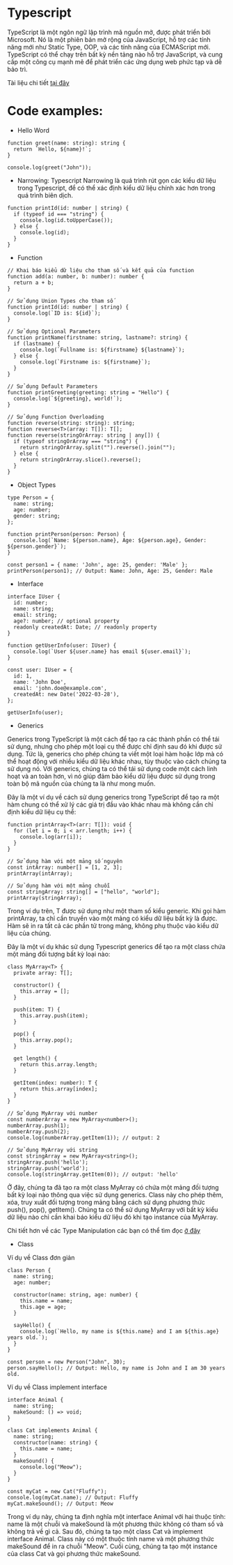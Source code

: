 # Typescript

TypeScript là một ngôn ngữ lập trình mã nguồn mở, được phát triển bởi Microsoft. Nó là một phiên bản mở rộng của JavaScript, hỗ trợ các tính năng mới như Static Type, OOP, và các tính năng của ECMAScript mới. TypeScript có thể chạy trên bất kỳ nền tảng nào hỗ trợ JavaScript, và cung cấp một công cụ mạnh mẽ để phát triển các ứng dụng web phức tạp và dễ bảo trì.

Tài liệu chi tiết [tại đây](https://www.typescriptlang.org/)

# Code examples:
- Hello Word
```
function greet(name: string): string {
  return `Hello, ${name}!`;
}

console.log(greet("John"));

```
- Narrowing: Typescript Narrowing là quá trình rút gọn các kiểu dữ liệu trong Typescript, để có thể xác định kiểu dữ liệu chính xác hơn trong quá trình biên dịch.
```
function printId(id: number | string) {
  if (typeof id === "string") {
    console.log(id.toUpperCase());
  } else {
    console.log(id);
  }
}

```
- Function
```
// Khai báo kiểu dữ liệu cho tham số và kết quả của function
function add(a: number, b: number): number {
  return a + b;
}

// Sử dụng Union Types cho tham số
function printId(id: number | string) {
  console.log(`ID is: ${id}`);
}

// Sử dụng Optional Parameters
function printName(firstname: string, lastname?: string) {
  if (lastname) {
    console.log(`Fullname is: ${firstname} ${lastname}`);
  } else {
    console.log(`Firstname is: ${firstname}`);
  }
}

// Sử dụng Default Parameters
function printGreeting(greeting: string = "Hello") {
  console.log(`${greeting}, world!`);
}

// Sử dụng Function Overloading
function reverse(string: string): string;
function reverse<T>(array: T[]): T[];
function reverse(stringOrArray: string | any[]) {
  if (typeof stringOrArray === "string") {
    return stringOrArray.split("").reverse().join("");
  } else {
    return stringOrArray.slice().reverse();
  }
}

```

- Object Types
```
type Person = {
  name: string;
  age: number;
  gender: string;
};

function printPerson(person: Person) {
  console.log(`Name: ${person.name}, Age: ${person.age}, Gender: ${person.gender}`);
}

const person1 = { name: 'John', age: 25, gender: 'Male' };
printPerson(person1); // Output: Name: John, Age: 25, Gender: Male

```
- Interface
```
interface IUser {
  id: number;
  name: string;
  email: string;
  age?: number; // optional property
  readonly createdAt: Date; // readonly property
}

function getUserInfo(user: IUser) {
  console.log(`User ${user.name} has email ${user.email}`);
}

const user: IUser = {
  id: 1,
  name: 'John Doe',
  email: 'john.doe@example.com',
  createdAt: new Date('2022-03-28'),
};

getUserInfo(user);

```
- Generics

Generics trong TypeScript là một cách để tạo ra các thành phần có thể tái sử dụng, nhưng cho phép một loại cụ thể được chỉ định sau đó khi được sử dụng. Tức là, generics cho phép chúng ta viết một loại hàm hoặc lớp mà có thể hoạt động với nhiều kiểu dữ liệu khác nhau, tùy thuộc vào cách chúng ta sử dụng nó. Với generics, chúng ta có thể tái sử dụng code một cách linh hoạt và an toàn hơn, vì nó giúp đảm bảo kiểu dữ liệu được sử dụng trong toàn bộ mã nguồn của chúng ta là như mong muốn.

Đây là một ví dụ về cách sử dụng generics trong TypeScript để tạo ra một hàm chung có thể xử lý các giá trị đầu vào khác nhau mà không cần chỉ định kiểu dữ liệu cụ thể:

```
function printArray<T>(arr: T[]): void {
  for (let i = 0; i < arr.length; i++) {
    console.log(arr[i]);
  }
}

// Sử dụng hàm với một mảng số nguyên
const intArray: number[] = [1, 2, 3];
printArray(intArray);

// Sử dụng hàm với một mảng chuỗi
const stringArray: string[] = ["hello", "world"];
printArray(stringArray);

```

Trong ví dụ trên, T được sử dụng như một tham số kiểu generic. Khi gọi hàm printArray, ta chỉ cần truyền vào một mảng có kiểu dữ liệu bất kỳ là được. Hàm sẽ in ra tất cả các phần tử trong mảng, không phụ thuộc vào kiểu dữ liệu của chúng.

Đây là một ví dụ khác sử dụng Typescript generics để tạo ra một class chứa một mảng đối tượng bất kỳ loại nào:

```
class MyArray<T> {
  private array: T[];

  constructor() {
    this.array = [];
  }

  push(item: T) {
    this.array.push(item);
  }

  pop() {
    this.array.pop();
  }

  get length() {
    return this.array.length;
  }

  getItem(index: number): T {
    return this.array[index];
  }
}

// Sử dụng MyArray với number
const numberArray = new MyArray<number>();
numberArray.push(1);
numberArray.push(2);
console.log(numberArray.getItem(1)); // output: 2

// Sử dụng MyArray với string
const stringArray = new MyArray<string>();
stringArray.push('hello');
stringArray.push('world');
console.log(stringArray.getItem(0)); // output: 'hello'

```

Ở đây, chúng ta đã tạo ra một class MyArray có chứa một mảng đối tượng bất kỳ loại nào thông qua việc sử dụng generics. Class này cho phép thêm, xóa, truy xuất đối tượng trong mảng bằng cách sử dụng phương thức push(), pop(), getItem(). Chúng ta có thể sử dụng MyArray với bất kỳ kiểu dữ liệu nào chỉ cần khai báo kiểu dữ liệu đó khi tạo instance của MyArray.

Chi tiết hơn về các Type Manipulation các bạn có thể tìm đọc [ở đây](https://www.typescriptlang.org/docs/handbook/2/types-from-types.html)

- Class

Ví dụ về Class đơn giản

```
class Person {
  name: string;
  age: number;
  
  constructor(name: string, age: number) {
    this.name = name;
    this.age = age;
  }
  
  sayHello() {
    console.log(`Hello, my name is ${this.name} and I am ${this.age} years old.`);
  }
}

const person = new Person("John", 30);
person.sayHello(); // Output: Hello, my name is John and I am 30 years old.

```

Ví dụ về Class implement interface

```
interface Animal {
  name: string;
  makeSound: () => void;
}

class Cat implements Animal {
  name: string;
  constructor(name: string) {
    this.name = name;
  }
  makeSound() {
    console.log("Meow");
  }
}

const myCat = new Cat("Fluffy");
console.log(myCat.name); // Output: Fluffy
myCat.makeSound(); // Output: Meow

```

Trong ví dụ này, chúng ta định nghĩa một interface Animal với hai thuộc tính: name là một chuỗi và makeSound là một phương thức không có tham số và không trả về gì cả. Sau đó, chúng ta tạo một class Cat và implement interface Animal. Class này có một thuộc tính name và một phương thức makeSound để in ra chuỗi "Meow". Cuối cùng, chúng ta tạo một instance của class Cat và gọi phương thức makeSound.